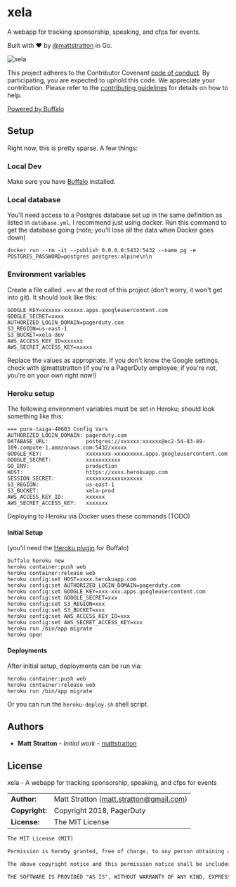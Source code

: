 # xela

A webapp for tracking sponsorship, speaking, and cfps for events.

Built with :heart: by [@mattstratton](https://github.com/mattstratton) in Go.

![xela](https://raw.githubusercontent.com/mattstratton/xela/master/assets/images/xela-logo.png)


This project adheres to the Contributor Covenant [code of conduct](CODE_OF_CONDUCT.md). By participating, you are expected to uphold this code. We appreciate your contribution. Please refer to the [contributing guidelines](CONTRIBUTING.md) for details on how to help.

[Powered by Buffalo](http://gobuffalo.io)

## Setup

Right now, this is pretty sparse. A few things:

### Local Dev

Make sure you have [Buffalo](http://gobuffalo.io) installed.

### Local database

You'll need access to a Postgres database set up in the same definition as listed in `database.yml`. I recommend just using docker. Run this command to get the database going (note; you'll lose all the data when Docker goes down)

```
docker run --rm -it --publish 0.0.0.0:5432:5432 --name pg -e POSTGRES_PASSWORD=postgres postgres:alpine\n\n
```

### Environment variables

Create a file called `.env` at the root of this project (don't worry, it won't get into git). It should look like this:

```
GOOGLE_KEY=xxxxxx-xxxxxx.apps.googleusercontent.com
GOOGLE_SECRET=xxxx
AUTHORIZED_LOGIN_DOMAIN=pagerduty.com
S3_REGION=us-east-1
S3_BUCKET=xela-dev
AWS_ACCESS_KEY_ID=xxxxxx
AWS_SECRET_ACCESS_KEY=xxxxx
```

Replace the values as appropriate. If you don't know the Google settings, check with @mattstratton (if you're a PagerDuty employee; if you're not, you're on your own right now!)

### Heroku setup

The following environment variables must be set in Heroku; should look something like this:

```
=== pure-taiga-48603 Config Vars
AUTHORIZED_LOGIN_DOMAIN: pagerduty.com
DATABASE_URL:            postgres://xxxxxx:xxxxxx@ec2-54-83-49-109.compute-1.amazonaws.com:5432/xxxxx
GOOGLE_KEY:              xxxxxxxx-xxxxxxxxx.apps.googleusercontent.com
GOOGLE_SECRET:           xxxxxxxxxxx
GO_ENV:                  production
HOST:                    https://xxxx.herokuapp.com
SESSION_SECRET:          xxxxxxxxxxxxxxxxxx
S3_REGION:               us-east-1
S3_BUCKET:               xela-prod
AWS_ACCESS_KEY_ID:       xxxxxx
AWS_SECRET_ACCESS_KEY:   xxxxxxx
```

Deploying to Heroku via Docker uses these commands (TODO)

#### Initial Setup

(you'll need the [Heroku plugin](https://github.com/gobuffalo/buffalo-heroku) for Buffalo)
```
buffalo heroku new
heroku container:push web
heroku container:release web
heroku config:set HOST=xxxx.herokuapp.com
heroku config:set AUTHORIZED_LOGIN_DOMAIN=pagerduty.com
heroku config:set GOOGLE_KEY=xxx-xxx.apps.googleusercontent.com
heroku config:set GOOGLE_SECRET=xxx
heroku config:set S3_REGION=xxx
heroku config:set S3_BUCKET=xxx
heroku config:set AWS_ACCESS_KEY_ID=xxx
heroku config:set AWS_SECRET_ACCESS_KEY=xxx
heroku run /bin/app migrate
heroku open
```

#### Deployments

After initial setup, deployments can be run via:

```
heroku container:push web
heroku container:release web
heroku run /bin/app migrate
```

Or you can run the `heroku-deploy.sh` shell script.

## Authors

- **Matt Stratton** - *Initial work* - [mattstratton](https://github.com/mattstratton)

## License

xela - A webapp for tracking sponsorship, speaking, and cfps for events

|                      |                                          |
|:---------------------|:-----------------------------------------|
| **Author:**          | Matt Stratton (<matt.stratton@gmail.com>)
| **Copyright:**       | Copyright 2018, PagerDuty
| **License:**         | The MIT License

```markdown
The MIT License (MIT)

Permission is hereby granted, free of charge, to any person obtaining a copy of this software and associated documentation files (the "Software"), to deal in the Software without restriction, including without limitation the rights to use, copy, modify, merge, publish, distribute, sublicense, and/or sell copies of the Software, and to permit persons to whom the Software is furnished to do so, subject to the following conditions:

The above copyright notice and this permission notice shall be included in all copies or substantial portions of the Software.

THE SOFTWARE IS PROVIDED "AS IS", WITHOUT WARRANTY OF ANY KIND, EXPRESS OR IMPLIED, INCLUDING BUT NOT LIMITED TO THE WARRANTIES OF MERCHANTABILITY, FITNESS FOR A PARTICULAR PURPOSE AND NONINFRINGEMENT. IN NO EVENT SHALL THE AUTHORS OR COPYRIGHT HOLDERS BE LIABLE FOR ANY CLAIM, DAMAGES OR OTHER LIABILITY, WHETHER IN AN ACTION OF CONTRACT, TORT OR OTHERWISE, ARISING FROM, OUT OF OR IN CONNECTION WITH THE SOFTWARE OR THE USE OR OTHER DEALINGS IN THE SOFTWARE.

```